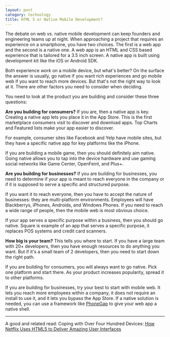 ```yaml
---
layout: post
category: technology
title: HTML 5 or Native Mobile Development?
---
```


The debate on web vs. native mobile development can keep founders and engineering teams up at night. When approaching a project that requires an experience on a smartphone, you have two choices. The first is a web app and the second is a native one. A web app is an HTML and CSS based experience that is tailored for a 3.5 inch screen. A native app is built using development kit like the iOS or Android SDK.

Both experience *work* on a mobile device, but what's better? On the surface the answer is usually, go native if you want rich experiences and go mobile web if you want to reach more devices. But that's not the right way to look at it. There are other factors you need to consider when deciding.
	
You need to look at the product you are building and consider these three questions:

**Are you building for consumers?**
If you are, then a native app is key. Creating a native app lets you place it in the App Store. This is the first marketplace consumers visit to discover and download apps. Top Charts and Featured lists make your app easier to discover.

For example, consumer sites like Facebook and Yelp have mobile sites, but they have a specific native app for key platforms like the iPhone.

If you are building a mobile game, then you should definitely aim native. Going native allows you to tap into the device hardware and use gaming social networks like Game Center, OpenFeint, and Plus+.

**Are you building for businesses?**
If you are building for businesses, you need to determine if your app is meant to reach everyone in the company or if it is supposed to serve a specific and structured purpose.

If you want it to reach everyone, then you have to accept the nature of businesses: they are multi-platform environments. Employees will have Blackberrys, iPhones, Androids, and Windows Phones. If you need to reach a wide range of people, then the mobile web is most obvious choice.

If your app serves a specific purpose within a business, then you should go native. Square is example of an app that serves a specific purpose, it replaces POS systems and credit card scanners.

**How big is your team?**
This tells you where to start. If you have a large team with 20+ developers, then you have enough resources to do anything you want. But if it's a small team of 2 developers, then you need to start down the right path. 

If you are building for consumers, you will always want to go native. Pick one platform and start there. As your product increases popularity, spread it to other platforms.

If you are building for businesses, try your best to start with mobile web. It lets you reach more employees within a company, it does not require an install to use it, and it lets you bypass the App Store. If a native solution is needed, you can use a framework like [PhoneGap](http://phonegap.com) to give your web app a native shell.

---

A good and related read: Coping with Over Four Hundred Devices: [How Netflix Uses HTML5 to Deliver Amazing User Interfaces](http://functionscopedev.wordpress.com/2011/04/11/netflix-feature/)
